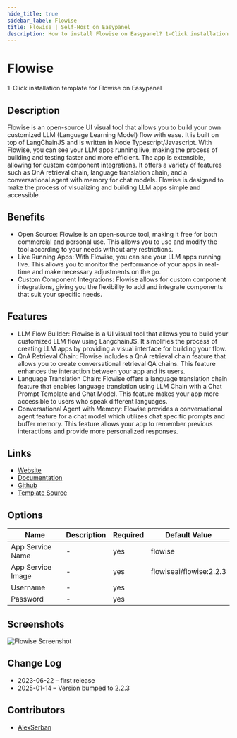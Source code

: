 ```yaml
---
hide_title: true
sidebar_label: Flowise
title: Flowise | Self-Host on Easypanel
description: How to install Flowise on Easypanel? 1-Click installation template for Flowise on Easypanel
---
```


<!-- generated -->

# Flowise

1-Click installation template for Flowise on Easypanel

## Description

Flowise is an open-source UI visual tool that allows you to build your own customized LLM (Language Learning Model) flow with ease. It is built on top of LangChainJS and is written in Node Typescript/Javascript. With Flowise, you can see your LLM apps running live, making the process of building and testing faster and more efficient. The app is extensible, allowing for custom component integrations. It offers a variety of features such as QnA retrieval chain, language translation chain, and a conversational agent with memory for chat models. Flowise is designed to make the process of visualizing and building LLM apps simple and accessible.

## Benefits

- Open Source: Flowise is an open-source tool, making it free for both commercial and personal use. This allows you to use and modify the tool according to your needs without any restrictions.
- Live Running Apps: With Flowise, you can see your LLM apps running live. This allows you to monitor the performance of your apps in real-time and make necessary adjustments on the go.
- Custom Component Integrations: Flowise allows for custom component integrations, giving you the flexibility to add and integrate components that suit your specific needs.

## Features

- LLM Flow Builder: Flowise is a UI visual tool that allows you to build your customized LLM flow using LangchainJS. It simplifies the process of creating LLM apps by providing a visual interface for building your flow.
- QnA Retrieval Chain: Flowise includes a QnA retrieval chain feature that allows you to create conversational retrieval QA chains. This feature enhances the interaction between your app and its users.
- Language Translation Chain: Flowise offers a language translation chain feature that enables language translation using LLM Chain with a Chat Prompt Template and Chat Model. This feature makes your app more accessible to users who speak different languages.
- Conversational Agent with Memory: Flowise provides a conversational agent feature for a chat model which utilizes chat specific prompts and buffer memory. This feature allows your app to remember previous interactions and provide more personalized responses.

## Links

- [Website](https://flowiseai.com)
- [Documentation](https://docs.flowiseai.com)
- [Github](https://github.com/FlowiseAI/Flowise)
- [Template Source](https://github.com/easypanel-io/templates/tree/main/templates/flowise)

## Options

Name | Description | Required | Default Value
-|-|-|-
App Service Name | - | yes | flowise
App Service Image | - | yes | flowiseai/flowise:2.2.3
Username | - | yes | 
Password | - | yes | 

## Screenshots

![Flowise Screenshot](./assets/screenshot.png)

## Change Log

- 2023-06-22 – first release
- 2025-01-14 – Version bumped to 2.2.3

## Contributors

- [AlexSerban](https://github.com/serban-alexandru)
